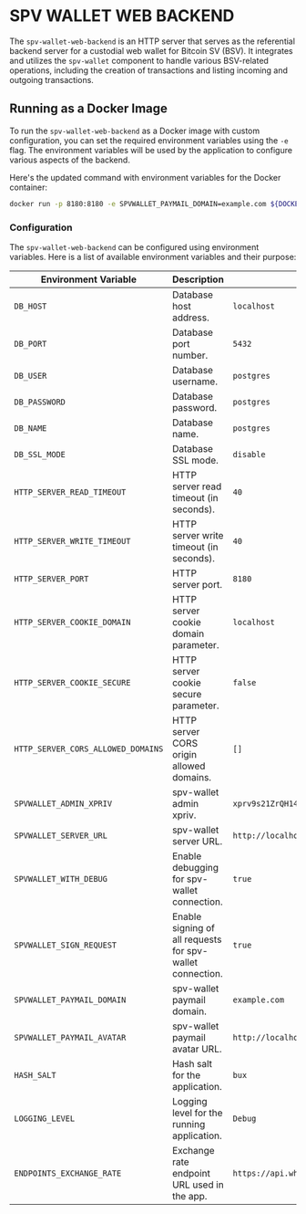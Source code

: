 # SPV WALLET WEB BACKEND

The `spv-wallet-web-backend` is an HTTP server that serves as the referential backend server for a custodial web wallet for Bitcoin SV (BSV). It integrates and utilizes the `spv-wallet` component to handle various BSV-related operations, including the creation of transactions and listing incoming and outgoing transactions.

## Running as a Docker Image

To run the `spv-wallet-web-backend` as a Docker image with custom configuration, you can set the required environment variables using the `-e` flag. The environment variables will be used by the application to configure various aspects of the backend.

Here's the updated command with environment variables for the Docker container:

```bash
docker run -p 8180:8180 -e SPVWALLET_PAYMAIL_DOMAIN=example.com ${DOCKERHUB_OWNER}/${DOCKERHUB_REPO}:latest
```

### Configuration

The `spv-wallet-web-backend` can be configured using environment variables. Here is a list of available environment variables and their purpose:

| Environment Variable               | Description                                               | Default Value                                                                                                     |
| ---------------------------------- | --------------------------------------------------------- |-------------------------------------------------------------------------------------------------------------------|
| `DB_HOST`                          | Database host address.                                    | `localhost`                                                                                                       |
| `DB_PORT`                          | Database port number.                                     | `5432`                                                                                                            |
| `DB_USER`                          | Database username.                                        | `postgres`                                                                                                        |
| `DB_PASSWORD`                      | Database password.                                        | `postgres`                                                                                                        |
| `DB_NAME`                          | Database name.                                            | `postgres`                                                                                                        |
| `DB_SSL_MODE`                      | Database SSL mode.                                        | `disable`                                                                                                         |
| `HTTP_SERVER_READ_TIMEOUT`         | HTTP server read timeout (in seconds).                    | `40`                                                                                                              |
| `HTTP_SERVER_WRITE_TIMEOUT`        | HTTP server write timeout (in seconds).                   | `40`                                                                                                              |
| `HTTP_SERVER_PORT`                 | HTTP server port.                                         | `8180`                                                                                                            |
| `HTTP_SERVER_COOKIE_DOMAIN`        | HTTP server cookie domain parameter.                      | `localhost`                                                                                                       |
| `HTTP_SERVER_COOKIE_SECURE`        | HTTP server cookie secure parameter.                      | `false`                                                                                                           |
| `HTTP_SERVER_CORS_ALLOWED_DOMAINS` | HTTP server CORS origin allowed domains.                  | `[]`                                                                                                              |
| `SPVWALLET_ADMIN_XPRIV`            | spv-wallet admin xpriv.                                   | `xprv9s21ZrQH143K3CbJXirfrtpLvhT3Vgusdo8coBritQ3rcS7Jy7sxWhatuxG5h2y1Cqj8FKmPp69536gmjYRpfga2MJdsGyBsnB12E19CESK` |
| `SPVWALLET_SERVER_URL`             | spv-wallet server URL.                                    | `http://localhost:3003/v1`                                                                                        |
| `SPVWALLET_WITH_DEBUG`             | Enable debugging for spv-wallet connection.               | `true`                                                                                                            |
| `SPVWALLET_SIGN_REQUEST`           | Enable signing of all requests for spv-wallet connection. | `true`                                                                                                            |
| `SPVWALLET_PAYMAIL_DOMAIN`         | spv-wallet paymail domain.                                | `example.com`                                                                                                     |
| `SPVWALLET_PAYMAIL_AVATAR`         | spv-wallet paymail avatar URL.                            | `http://localhost:3003/static/paymail/avatar.jpg`                                                                 |
| `HASH_SALT`                        | Hash salt for the application.                            | `bux`                                                                                                             |
| `LOGGING_LEVEL`                    | Logging level for the running application.                | `Debug`                                                                                                           |
| `ENDPOINTS_EXCHANGE_RATE`          | Exchange rate endpoint URL used in the app.               | `https://api.whatsonchain.com/v1/bsv/main/exchangerate`                                                           |
